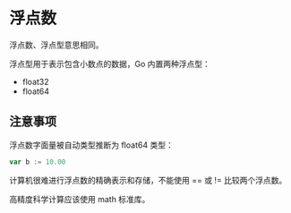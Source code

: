 # 浮点数

浮点数、浮点型意思相同。

浮点型用于表示包含小数点的数据，Go 内置两种浮点型：

- float32
- float64

## 注意事项

浮点数字面量被自动类型推断为 float64 类型：

```go
var b := 10.00
```

计算机很难进行浮点数的精确表示和存储，不能使用 == 或 != 比较两个浮点数。

高精度科学计算应该使用 math 标准库。
